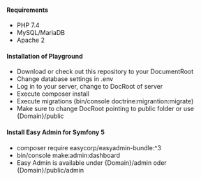 #### Requirements
- PHP 7.4
- MySQL/MariaDB
- Apache 2

#### Installation of Playground
- Download or check out this repository to your DocumentRoot
- Change database settings in .env
- Log in to your server, change to DocRoot of server
- Execute composer install
- Execute migrations (bin/console doctrine:migrantion:migrate)
- Make sure to change DocRoot pointing to public folder or use {Domain}/public

#### Install Easy Admin for Symfony 5
- composer require easycorp/easyadmin-bundle:^3
- bin/console make:admin:dashboard
- Easy Admin is available under {Domain}/admin oder {Domain}/public/admin
